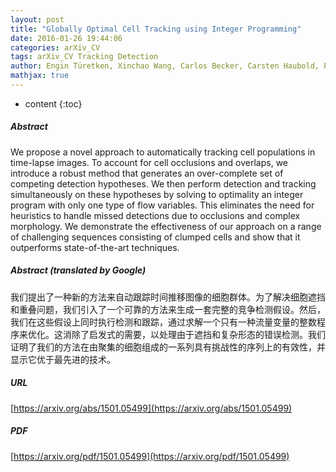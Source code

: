 ```yaml
---
layout: post
title: "Globally Optimal Cell Tracking using Integer Programming"
date: 2016-01-26 19:44:06
categories: arXiv_CV
tags: arXiv_CV Tracking Detection
author: Engin Türetken, Xinchao Wang, Carlos Becker, Carsten Haubold, Pascal Fua
mathjax: true
---
```


* content
{:toc}

##### Abstract
We propose a novel approach to automatically tracking cell populations in time-lapse images. To account for cell occlusions and overlaps, we introduce a robust method that generates an over-complete set of competing detection hypotheses. We then perform detection and tracking simultaneously on these hypotheses by solving to optimality an integer program with only one type of flow variables. This eliminates the need for heuristics to handle missed detections due to occlusions and complex morphology. We demonstrate the effectiveness of our approach on a range of challenging sequences consisting of clumped cells and show that it outperforms state-of-the-art techniques.

##### Abstract (translated by Google)
我们提出了一种新的方法来自动跟踪时间推移图像的细胞群体。为了解决细胞遮挡和重叠问题，我们引入了一个可靠的方法来生成一套完整的竞争检测假设。然后，我们在这些假设上同时执行检测和跟踪，通过求解一个只有一种流量变量的整数程序来优化。这消除了启发式的需要，以处理由于遮挡和复杂形态的错误检测。我们证明了我们的方法在由聚集的细胞组成的一系列具有挑战性的序列上的有效性，并显示它优于最先进的技术。

##### URL
[https://arxiv.org/abs/1501.05499](https://arxiv.org/abs/1501.05499)

##### PDF
[https://arxiv.org/pdf/1501.05499](https://arxiv.org/pdf/1501.05499)

